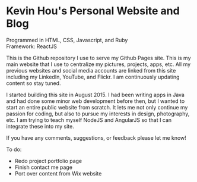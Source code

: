 # Kevin Hou's Personal Website and Blog
Programmed in HTML, CSS, Javascript, and Ruby
<br />
Framework: ReactJS

This is the Github repository I use to serve my Github Pages site. This is my main website that I use to centralize my pictures, projects, apps, etc. All my previous websites and social media accounts are linked from this site including my LinkedIn, YouTube, and Flickr. I am continuously updating content so stay tuned. 

I started building this site in August 2015. I had been writing apps in Java and had done some minor web development before then, but I wanted to start an entire public website from scratch. It lets me not only continue my passion for coding, but also to pursue my interests in design, photography, etc. I am trying to teach myself NodeJS and AngularJS so that I can integrate these into my site.

If you have any comments, suggestions, or feedback please let me know!

To do:
<ul>
  <li>Redo project portfolio page</li>
  <li>Finish contact me page</li>
  <li>Port over content from Wix website</li>
</ul>
